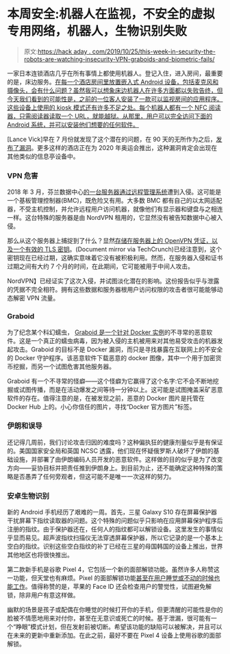 # 本周安全:机器人在监视，不安全的虚拟专用网络，机器人，生物识别失败

> 原文:[https://hack aday . com/2019/10/25/this-week-in-security-the-robots-are-watching-insecurity-VPN-graboids-and-biometric-fails/](https://hackaday.com/2019/10/25/this-week-in-security-the-robots-are-watching-insecure-vpns-graboids-and-biometric-fails/)

一家日本连锁酒店几乎在所有事情上都使用机器人。登记入住，进入房间，最重要的是，床边服务。[在每一个酒店房间里放置嵌入式 Android 设备，包括麦克风和摄像头，会有什么问题？虽然我可以想象床边机器人在许多方面都以失败告终，但今天我们看到的可能性是，之前的一位客人安装了一款可以监视房间的应用程序。这些设备上使用的 kiosk 模式还有许多不足之处。每个机器人都有一个 NFC 阅读器，只需阅读器读取一个 URL，就能越狱。从那里，用户可以完全访问下面的 Android 系统，并可以安装他们想要的任何软件。](https://www.theregister.co.uk/2019/10/22/japanese_hotel_chain_sorry_that_bedside_robots_may_have_watched_guests)

[Lance Vick]早在 7 月份就发现了这个潜在的问题，在 90 天的无所作为之后，[发布了漏洞](https://twitter.com/lrvick/status/1182823213736161280)。更多这样的酒店正在为 2020 年奥运会推出，这种漏洞肯定会出现在其他类似的信息亭设备中。

### VPN 危害

2018 年 3 月，芬兰数据中心[的一台服务器通过远程管理系统](https://nakedsecurity.sophos.com/2019/10/23/hacker-breached-servers-used-by-nordvpn/)遭到入侵。这可能是一个基板管理控制器(BMC)，既危险又有用。大多数 BMC 都有自己的以太网适配器，不受主机控制，并允许远程用户访问机器，就像他们有显示器和键盘与之相连一样。这台特殊的服务器是由 NordVPN 租用的，它显然没有被告知数据中心被入侵。

那么从这个服务器上捕捉到了什么？显然[存储在服务器上的 OpenVPN 凭证，以及一个有效的 TLS 密钥](https://www.documentcloud.org/documents/6506133-NordVPN-output.html)。(Document mirror via TechCrunch)已经注意到，这个密钥现在已经过期，这确实意味着它没有被积极利用。然而，在服务器入侵和证书过期之间有大约 7 个月的时间，在此期间，它可能被用于中间人攻击。

NordVPN】已经证实了这次入侵，并试图淡化潜在的影响。这份报告似乎与泄露的凭据不完全相符。拥有这些数据和服务器根用户访问权限的攻击者很可能能够动态解密 VPN 流量。

### Graboid

为了纪念某个科幻蠕虫， [Graboid 是一个针对 Docker 实例](https://unit42.paloaltonetworks.com/graboid-first-ever-cryptojacking-worm-found-in-images-on-docker-hub/)的不寻常的恶意软件。这是一个真正的蠕虫病毒，因为被入侵的主机被用来对其他易受攻击的机器发起攻击。Graboid 的目标不是 Docker 漏洞，而只是寻找暴露在互联网上的不安全的 Docker 守护程序。该恶意软件下载恶意的 docker 图像，其中一个用于加密货币挖掘，而另一个试图危害其他服务器。

Graboid 有一个不寻常的怪癖——这个怪癖为它赢得了这个名字:它不会不断地挖掘或试图传播，而是在活动爆发之间等待一分钟以上。这可能是试图掩盖采矿恶意软件的存在。值得注意的是，在被发现之前，恶意的 Docker 图片是托管在 Docker Hub 上的。小心你信任的图片，寻找“Docker 官方图片”标签。

### 伊朗和误导

还记得几周前，我们讨论攻击归因的难度吗？这种偏执狂的健康剂量似乎是有保证的。美国国家安全局和英国 NCSC 透露，他们现在怀疑俄罗斯人破坏了伊朗的基础设施，并部署了由伊朗编码人员开发的恶意软件。这样做的目的似乎是为了改变方向——妥协目标并把责任推到伊朗身上。到目前为止，还不能确定这种特殊的策略是否愚弄了任何旁观者，但这可能不是唯一一次这样的努力。

### 安卓生物识别

新的 Android 手机经历了艰难的一周。首先，三星 Galaxy S10 存在屏幕保护器干扰屏幕下指纹读取器的问题。这个特殊的问题似乎只影响在应用屏幕保护程序后注册的指纹。由于保护器还在，任何人的指纹都可以解锁设备。这里发生的事情似乎显而易见。超声波指纹扫描仪无法穿透屏幕保护器，所以它记录的是一个基本上空白的指纹。识别这些空白指纹的补丁已经在三星的母国韩国的设备上推出，世界其他地区也将很快推出。

第二款新手机是谷歌 Pixel 4，它包括一个新的面部解锁功能。虽然许多人称赞这一功能，但天堂也有麻烦。Pixel 的面部解锁功能[甚至在用户睡觉或不动的时候也能工作](https://www.bbc.com/news/technology-50085630)。值得称赞的是，苹果的 Face ID 还会检查用户的警觉性，试图避免解锁，除非用户有意这样做。

幽默的场景是孩子或配偶在你睡觉的时候打开你的手机，但更清醒的可能性是你的脸被不情愿地用来对付你，甚至在无意识或死亡的时候。基于泄漏，很可能有一个“睁眼”模式计划，但在发射前被切断。希望该功能的缺陷可以被解决，并且可以在未来的更新中重新添加。在此之前，最好不要在 Pixel 4 设备上使用谷歌的面部解锁。